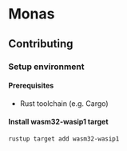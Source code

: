 # Monas

## Contributing

### Setup environment

#### Prerequisites

- Rust toolchain (e.g. Cargo)

#### Install wasm32-wasip1 target

```bash
rustup target add wasm32-wasip1
```
